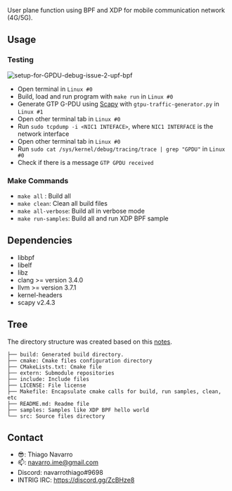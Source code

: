 User plane function using BPF and XDP for mobile communication network (4G/5G).

## Usage

### Testing

![setup-for-GPDU-debug-issue-2-upf-bpf](https://user-images.githubusercontent.com/42647168/86470179-4486cc80-bd11-11ea-8f55-fee848b12e11.png)

- Open terminal in `Linux #0` 
- Build, load and run program with `make run` in `Linux #0`
- Generate GTP G-PDU using [Scapy](https://github.com/secdev/scapy) with `gtpu-traffic-generator.py`  in `Linux #1`
- Open other terminal tab in `Linux #0`
- Run `sudo tcpdump -i <NIC1 INTEFACE>`, where `NIC1 INTERFACE` is the network interface
- Open other terminal tab in `Linux #0`
- Run `sudo cat /sys/kernel/debug/tracing/trace | grep "GPDU"`  in `Linux #0`
- Check if there is a message `GTP GPDU received`

### Make Commands

- ```make all``` :                            Build all
- ```make clean```:                           Clean all build files
- ```make all-verbose```:                     Build all in verbose mode
- ```make run-samples```:                     Build all and run XDP BPF sample

## Dependencies

- libbpf
- libelf
- libz
- clang >= version 3.4.0
- llvm >= version 3.7.1
- kernel-headers
- scapy v2.4.3

## Tree

The directory structure was created based on this [notes](https://blogs.oracle.com/linux/notes-on-bpf-4).

```
├── build: Generated build directory.
├── cmake: Cmake files configuration directory
├── CMakeLists.txt: Cmake file
├── extern: Submodule repositories
├── include: Include files
├── LICENSE: File license
├── Makefile: Encapsulate cmake calls for build, run samples, clean, etc
├── README.md: Readme file
├── samples: Samples like XDP BPF hello world
└── src: Source files directory
```

## Contact

- :sunglasses:: Thiago Navarro  
- :mailbox:: navarro.ime@gmail.com  
- Discord: navarrothiago#9698
- INTRIG IRC: https://discord.gg/ZcBHze8
